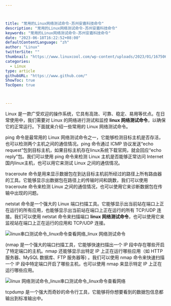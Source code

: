 ```yaml
---



title: "常用的Linux网络测试命令-苏州安嘉科技命令"
description: "常用的Linux网络测试命令-苏州安嘉科技命令"
keywords: "常用的Linux网络测试命令-苏州安嘉科技命令"
date: "2023-06-18T16:22:52+08:00"
defaultContentLanguage: "zh"
author: "Linux"
twitterSite: ""
thumbnail: "https://www.linuxcool.com/wp-content/uploads/2023/01/1675060438799_0.png"
categories:
  - Linux
type: article
githubURL: "https://www.github.com/"
ShowToc: true
TocOpen: true



---
```


Linux 是一款广受欢迎的操作系统，它具有高效、可靠、稳定、易用等优点。在日常使用中，我们需要对 Linux 的网络进行测试和监控 **linux 网络测试命令**，以确保它的正常运行。下面就来介绍一些常用的 Linux 网络测试命令。

ping 命令是最常用的 Linux 网络测试命令之一，它能够检测目标主机是否存活，也可以检测两个主机之间的通信情况。ping 命令通过 ICMP 协议发送“echo request”包到目标主机，如果目标主机存在linux系统下载官网，就会回应“echo reply”包。我们可以使用 ping 命令来检测 Linux 主机是否能够正常访问 Internet国内linux主机，也可以用它来测试 Linux 之间的通信情况。

traceroute 命令是用来显示数据包在到达目标主机前所经过的路径上所有路由器的工具。它能够显示出数据包在路径上的传输时间和跳数，我们可以使用 traceroute 命令来检测 Linux 之间的通信情况，也可以使用它来诊断数据包在传输中出现的问题。

netstat 命令是一个强大的 Linux 端口扫描工具。它能够显示出当前站在端口上正在运行的所有应用，也能够显示出当前站在端口上正在运行的所有 TCP/UDP 连接。我们可以使用 netstat 命令来扫描端口 **linux 网络测试命令**，也可以使用它来监视站在端口上正在运行的应用和 TCP/UDP 连接。

![linux串口测试命令_linux命令查看网络_linux 网络测试命令](https://www.linuxcool.com/wp-content/uploads/2023/01/1675060438799_0.png)

(nmap 是一个强大的端口扫描工具，它能够快速扫描出一个 IP 段中存在哪些开启了特定端口的主机。nmap 还能够显示出特定 IP 上正在运行哪些应用（如 HTTP 服务器、MySQL 数据库、FTP 服务器等) 。我们可以使用 nmap 命令来快速扫描一个 IP 段中特定端口开启了哪些主机，也可以使用 nmap 来显示特定 IP 上正在运行哪些应用。

![linux 网络测试命令_linux串口测试命令_linux命令查看网络](https://www.linuxcool.com/wp-content/uploads/2023/01/1675060438799_1.jpg)

tcpdump 是一个强大而奇妙的命令行工具，它能够将你想要看到的数据包信息都输出到标准输出中。